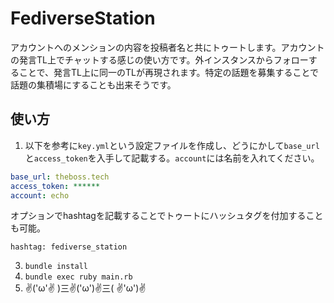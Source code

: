 # FediverseStation
アカウントへのメンションの内容を投稿者名と共にトゥートします。アカウントの発言TL上でチャットする感じの使い方です。外インスタンスからフォローすることで、発言TL上に同一のTLが再現されます。特定の話題を募集することで話題の集積場にすることも出来そうです。

## 使い方
1. 以下を参考に`key.yml`という設定ファイルを作成し、どうにかして`base_url`と`access_token`を入手して記載する。`account`には名前を入れてください。
```key.yml
base_url: theboss.tech
access_token: ******
account: echo
```
オプションでhashtagを記載することでトゥートにハッシュタグを付加することも可能。
```
hashtag: fediverse_station
```
3. `bundle install`
4. `bundle exec ruby main.rb`
5.  ✌('ω'✌ )三✌('ω')✌三( ✌'ω')✌